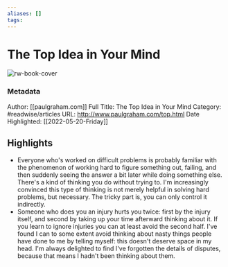 ```yaml
---
aliases: []
tags:
---
```

# The Top Idea in Your Mind

![rw-book-cover](https://readwise-assets.s3.amazonaws.com/static/images/article4.6bc1851654a0.png)
### Metadata
Author: [[paulgraham.com]]
Full Title: The Top Idea in Your Mind
Category: #readwise/articles
URL: http://www.paulgraham.com/top.html
Date Highlighted: [[2022-05-20-Friday]]

## Highlights
- Everyone who's worked on difficult problems is probably familiar
  with the phenomenon of working hard to figure something out, failing,
  and then suddenly seeing the answer a bit later while doing something
  else. There's a kind of thinking you do without trying to. I'm
  increasingly convinced this type of thinking is not merely helpful
  in solving hard problems, but necessary. The tricky part is, you
  can only control it indirectly.
- Someone who does you an injury hurts you twice: first by the injury
  itself, and second by taking up your time afterward thinking about
  it. If you learn to ignore injuries you can at least avoid the
  second half. I've found I can to some extent avoid thinking about
  nasty things people have done to me by telling myself: this doesn't
  deserve space in my head. I'm always delighted to find I've forgotten
  the details of disputes, because that means I hadn't been thinking
  about them.
